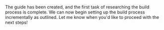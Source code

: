 The guide has been created, and the first task of researching the build process is complete. We can now begin setting up the build process incrementally as outlined. Let me know when you'd like to proceed with the next steps!
